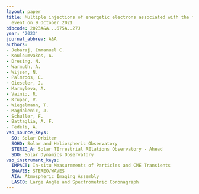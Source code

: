 ```yaml
---
layout: paper
title: Multiple injections of energetic electrons associated with the flare and CME
  event on 9 October 2021
bibcode: 2023A&A...675A..27J
year: '2023'
journal_abbrev: A&A
authors:
- Jebaraj, Immanuel C.
- Kouloumvakos, A.
- Dresing, N.
- Warmuth, A.
- Wijsen, N.
- Palmroos, C.
- Gieseler, J.
- Marmyleva, A.
- Vainio, R.
- Krupar, V.
- Wiegelmann, T.
- Magdalenic, J.
- Schuller, F.
- Battaglia, A. F.
- Fedeli, A.
vso_source_keys:
  SO: Solar Orbiter
  SOHO: Solar and Heliospheric Observatory
  STEREO_A: Solar TErrestrial RElations Observatory - Ahead
  SDO: Solar Dynamics Observatory
vso_instrument_keys:
  IMPACT: In-situ Measurements of Particles and CME Transients
  SWAVES: STEREO/WAVES
  AIA: Atmospheric Imaging Assembly
  LASCO: Large Angle and Spectrometric Coronagraph
---
```

